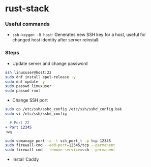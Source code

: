 # rust-stack
### Useful commands
- `ssh-keygen -R host`: Generates new SSH key for a host, useful for changed host identity after server reinstall.

### Steps
- Update server and change password
```bash
ssh linuxuser@host:22
sudo dnf install epel-release -y
sudo dnf update -y
sudo passwd linuxuser
sudo passwd root
```
<!-- TODO -->
- Change SSH port
```bash
sudo cp /etc/ssh/sshd_config /etc/ssh/sshd_config.bak
sudo vi /etc/ssh/sshd_config
```
```diff
- # Port 22
+ Port 12345
:wq
```
```bash
sudo semanage port -a -t ssh_port_t -p tcp 12345
sudo firewall-cmd --add-port=12345/tcp --permanent
sudo firewall-cmd --remove-service=ssh --permanent
```
- Install Caddy
<!-- TODO -->
